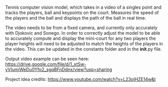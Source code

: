 Tennis computer vision model, which takes in a video of a singles point and tracks the players, ball and keypoints on the court. Measures the speed of the players and the ball and displays the path of the ball in real time. 

The video needs to be from a fixed camera, and currently only accurately with Djokovic and Sonego. In order to correctly adjust the model to be able to accurately compute and display the mini-court for any two players the player heights will need to be adjusted to match the heights of the players in the video. This can be updated in the constants folder and in the __init__.py file.

Output video example can be seen here: https://drive.google.com/file/d/1_xtSw-yVIumiWeDu0Yfo2_sgqBFnDdnx/view?usp=sharing

Project idea credits: https://www.youtube.com/watch?v=L23oIHZE14w&t
